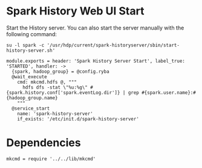 # Spark History Web UI Start

Start the History server. You can also start the server manually with the
following command:

```
su -l spark -c '/usr/hdp/current/spark-historyserver/sbin/start-history-server.sh'
```

    module.exports = header: 'Spark History Server Start', label_true: 'STARTED', handler: ->
      {spark, hadoop_group} = @config.ryba
      @wait_execute
        cmd: mkcmd.hdfs @, """
          hdfs dfs -stat \"%u:%g\" #{spark.history.conf['spark.eventLog.dir']} | grep #{spark.user.name}:#{hadoop_group.name}
        """
      @service_start
        name: 'spark-history-server'
        if_exists: '/etc/init.d/spark-history-server'

# Dependencies

    mkcmd = require '../../lib/mkcmd'
